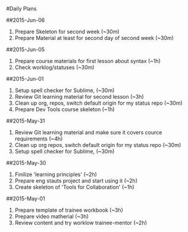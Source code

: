 #Daily Plans

##2015-Jun-06

1. Prepare Skeleton for second week (~30m)
1. Prepare Material at least for second day of second week (~30m)

##2015-Jun-05

1. Prepare course materials for first lesson about syntax (~1h)
2. Check worklog/statuses (~30m)

##2015-Jun-01

1. Setup spell checker for Sublime, (~30m)
1. Review Git learning material for second lesson (~3h)
1. Clean up org, repos, switch default origin for my status repo (~30m)
1. Prepare Dev Tools course skeleton (~1h)


##2015-May-31

1. Review Git learning material and make sure it covers cource requirements (~4h)
1. Clean up org repos, switch default origin for my status repo (~30m)
1. Setup spell checker for Sublime, (~30m)


##2015-May-30

1. Finilize 'learning principles' (~2h)
1. Prepare eng stauts project and start using it (~2h)
1. Create skeleton of 'Tools for Collaboration' (~1h)

##2015-May-01

1. Prepare template of trainee workbook (~3h)
1. Prepare video matherial (~3h)
1. Review content and try worklow trainee-mentor (~2h)